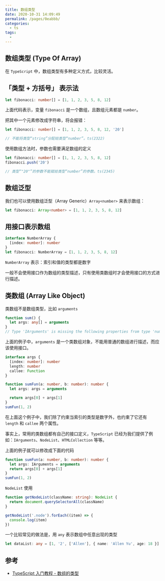 ```yaml
---
title: 数组类型
date: 2020-10-31 14:09:49
permalink: /pages/0eabbb/
categories:
  - ts
tags:
  -
---
```


## 数组类型 (Type Of Array)

在 `TypeScript` 中，数组类型有多种定义方式，比较灵活。

## 「类型 + 方括号」 表示法

```typescript
let fibonacci: number[] = [1, 1, 2, 3, 5, 8, 12]
```

上面代码表示，变量 `fibonacci` 是一个数组，且数组元素都是 `number`。

把其中一个元素修改成字符串，将会报错：

```typescript
let fibonacci: number[] = [1, 1, 2, 3, 5, 8, 12, '20']

// 不能将类型“string”分配给类型“number”。ts(2322)
```

使用数组方法时，参数也需要满足数组的定义

```typescript
let fibonacci: number[] = [1, 1, 2, 3, 5, 8, 12]
fibonacci.push('20')

// 类型“"20"”的参数不能赋给类型“number”的参数。ts(2345)
```

## 数组泛型

我们也可以使用数组泛型（Array Generic）`Array<number>` 来表示数组：

```typescript
let fibonacci: Array<number> = [1, 1, 2, 3, 5, 8, 12]
```

## 用接口表示数组

```typescript
interface NumberArray {
  [index: number]: number
}
let fibonacci: NumberArray = [1, 1, 2, 3, 5, 8, 12]
```

`NumberArray` 表示：索引和值的类型都是数字

一般不会使用接口作为数组的类型描述，只有使用类数组时才会使用接口的方式进行描述。

## 类数组 (Array Like Object)

类数组不是数组类型，比如 `arguments`

```typescript
function sum() {
  let args: any[] = arguments
}
// Type 'IArguments' is missing the following properties from type 'number[]': pop, push, concat, join, and 24 more.ts(2740)
```

上面的例子中，`arguments` 是一个类数组对象，不能用普通的数组进行描述，而应该使用接口。

```typescript
interface args {
  [index: number]: number
  length: number
  callee: Function
}

function sumFun(a: number, b: number): number {
  let args: args = arguments

  return args[0] + args[1]
}
sumFun(1, 2)
```

在上面这个例子中，我们除了约束当索引的类型是数字外，也约束了它还有 `length` 和 `callee` 两个属性。

事实上，常用的类数组都有自己的接口定义，`TypeScript` 已经为我们提供了例如：`IArguments`、`NodeList`、`HTMLCollection` 等等。

上面的例子就可以修改成下面的代码

```typescript
function sumFun(a: number, b: number): number {
  let args: IArguments = arguments
  return args[0] + args[1]
}
sumFun(1, 2)
```

`NodeList` 使用

```typescript
function getNodeList(className: string): NodeList {
  return document.querySelectorAll(className)
}

getNodeList('.node').forEach((item) => {
  console.log(item)
})
```

一个比较常见的做法是，用 `any` 表示数组中任意出现的类型

```typescript
let dataList: any = [1, '2', ['Allen'], { name: 'Allen Yu', age: 18 }]
```

## 参考

- [TypeScript 入门教程 - 数组的类型](https://ts.xcatliu.com/basics/type-of-array)
